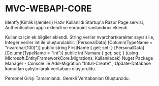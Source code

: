 # MVC-WEBAPI-CORE
Identfy(Kimlik İşlemleri) Hazır Kullanıldı
Startup'a Razor Page servisi, Authentication app'ı eklendi ve endpoint sonlandırıcı eklendi.

Kullanıcı için ek bilgiler eklendi.
String veriler nvarchar(karakter sayısı) ile,
Integer veriler int ile oluşturulabilir.
	      [PersonalData]
        [Column(TypeName = "nvarchar(100)")]
        public string FirstName { get; set; }
        [PersonalData]
        [Column(TypeName = "int")]
        public int Numara { get; set; }
        (using Microsoft.EntityFrameworkCore.Migrations; Kullanılacak)
Nuget Package Manager - Console ile 
Add-Migration "Intial-Create" , Update-Database komutları çalıştırılarak veritabanı oluşturuldu. 

Personel Girişi Tamamlandı.
Gerekli Veritabanları Oluşturuldu.



  
